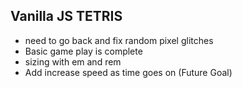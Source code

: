 ## Vanilla JS TETRIS

- need to go back and fix random pixel glitches 
- Basic game play is complete
- sizing with em and rem 
- Add increase speed as time goes on (Future Goal)